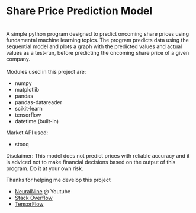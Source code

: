 # Share Price Prediction Model

<br>
A simple python program designed to predict oncoming share prices using fundamental machine learning topics. The program predicts data using the sequential model and plots a graph with the predicted values and actual values as a test-run, before predicting the oncoming share price of a given company.<br><br>
Modules used in this project are:

- numpy
- matplotlib
- pandas
- pandas-datareader
- scikit-learn
- tensorflow
- datetime (built-in)

Market API used:
- stooq

Disclaimer: This model does not predict prices with reliable accuracy and it is adviced not to make financial decisions based on the output of this program. Do it at your own risk.

Thanks for helping me develop this project
 - [NeuralNine](https://www.youtube.com/@NeuralNine) @ Youtube
 - [Stack Overflow](https://stackoverflow.com/questions)
 - [TensorFlow](https://www.tensorflow.org/)
